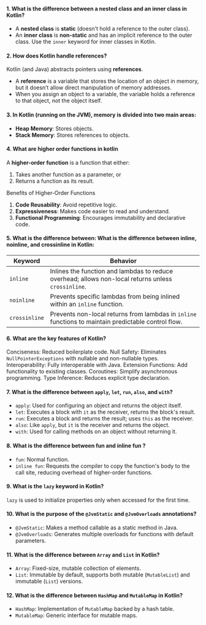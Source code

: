 #### 1. What is the difference between a nested class and an inner class in Kotlin?
- A **nested class** is **static** (doesn't hold a reference to the outer class).
- An **inner class** is **non-static** and has an implicit reference to the outer class. Use the `inner` keyword for inner classes in Kotlin.
#### 2. How does Kotlin handle references?
Kotlin (and Java) abstracts pointers using **references**.
- A **reference** is a variable that stores the location of an object in memory, but it doesn’t allow direct manipulation of memory addresses.
- When you assign an object to a variable, the variable holds a reference to that object, not the object itself.
#### 3. In Kotlin (running on the JVM), memory is divided into two main areas:
- **Heap Memory**: Stores objects.
- **Stack Memory**: Stores references to objects.
#### 4. What are higher order functions in kotlin
A **higher-order function** is a function that either:
1. Takes another function as a parameter, or
2. Returns a function as its result.

Benefits of Higher-Order Functions
1. **Code Reusability**: Avoid repetitive logic.
2. **Expressiveness**: Makes code easier to read and understand.
3. **Functional Programming**: Encourages immutability and declarative code.

#### 5. What is the difference between: What is the difference between inline, noinline, and crossinline in Kotlin:

|Keyword|Behavior|
|---|---|
|`inline`|Inlines the function and lambdas to reduce overhead; allows non-local returns unless `crossinline`.|
|`noinline`|Prevents specific lambdas from being inlined within an `inline` function.|
|`crossinline`|Prevents non-local returns from lambdas in `inline` functions to maintain predictable control flow.|
#### 6. What are the key features of Kotlin?
Conciseness: Reduced boilerplate code.
Null Safety: Eliminates `NullPointerExceptions` with nullable and non-nullable types.
Interoperability: Fully interoperable with Java.
Extension Functions: Add functionality to existing classes.
Coroutines: Simplify asynchronous programming.
Type Inference: Reduces explicit type declaration.
#### 7. What is the difference between `apply`, `let`, `run`, `also`, and `with`?
- `apply`: Used for configuring an object and returns the object itself.
- `let`: Executes a block with `it` as the receiver, returns the block's result.
- `run`: Executes a block and returns the result; uses `this` as the receiver.
- `also`: Like `apply`, but `it` is the receiver and returns the object.
- `with`: Used for calling methods on an object without returning it.

#### 8. What is the difference between fun and inline fun ?
- `fun`: Normal function.
- `inline fun`: Requests the compiler to copy the function's body to the call site, reducing overhead of higher-order functions.

#### 9. What is the `lazy` keyword in Kotlin? ####
`lazy` is used to initialize properties only when accessed for the first time.

#### 10. What is the purpose of the `@JvmStatic` and `@JvmOverloads` annotations?
- `@JvmStatic`: Makes a method callable as a static method in Java.
- `@JvmOverloads`: Generates multiple overloads for functions with default parameters.

#### 11. What is the difference between `Array` and `List` in Kotlin?
- `Array`: Fixed-size, mutable collection of elements.
- `List`: Immutable by default, supports both mutable (`MutableList`) and immutable (`List`) versions.
#### 12. What is the difference between `HashMap` and `MutableMap` in Kotlin?
- `HashMap`: Implementation of `MutableMap` backed by a hash table.
- `MutableMap`: Generic interface for mutable maps.